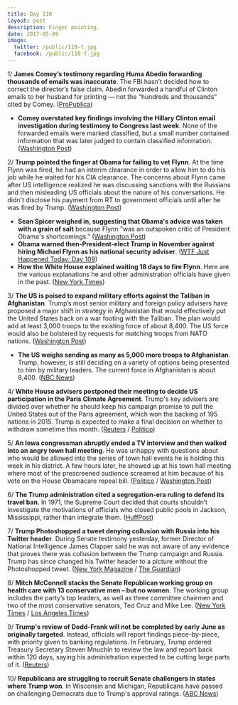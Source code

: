 ```yaml
---
title: Day 110
layout: post
description: Finger pointing.
date: 2017-05-09
image:
  twitter: /public/110-t.jpg
  facebook: /public/110-f.jpg
---
```


1/ **James Comey’s testimony regarding Huma Abedin forwarding thousands of emails was inaccurate**. The FBI hasn’t decided how to correct the director’s false claim. Abedin forwarded a handful of Clinton emails to her husband for printing — not the “hundreds and thousands” cited by Comey. ([ProPublica](https://www.propublica.org/article/comeys-testimony-on-huma-abedin-forwarding-emails-was-inaccurate))

* **Comey overstated key findings involving the Hillary Clinton email investigation during testimony to Congress last week**. None of the forwarded emails were marked classified, but a small number contained information that was later judged to contain classified information. ([Washington Post](https://www.washingtonpost.com/world/national-security/comey-misstated-key-clinton-email-evidence-at-hearing-say-people-close-to-investigation/2017/05/09/074c1c7e-34bd-11e7-b373-418f6849a004_story.html))

2/ **Trump pointed the finger at Obama for failing to vet Flynn**. At the time Flynn was fired, he had an interim clearance in order to allow him to do his job while he waited for his CIA clearance. The concerns about Flynn came after US intelligence realized he was discussing sanctions with the Russians and then misleading US officials about the nature of his conversations. He didn't disclose his payment from RT to government officials until after he was fired by Trump. ([Washington Post](https://www.washingtonpost.com/news/fact-checker/wp/2017/05/09/trumps-pointing-of-the-finger-at-obama-for-failing-to-vet-flynn/))

* **Sean Spicer weighed in, suggesting that Obama's advice was taken with a grain of salt** because Flynn "was an outspoken critic of President Obama's shortcomings." ([Washington Post](https://www.washingtonpost.com/news/the-fix/wp/2017/05/08/why-did-trump-ignore-obama-and-sally-yates-about-michael-flynn-because-they-were-losers-apparently/))
* **Obama warned then-President-elect Trump in November against hiring Michael Flynn as his national security adviser**. ([WTF Just Happened Today: Day 109](https://whatthefuckjusthappenedtoday.com/2017/05/08/Day-109/#1-obama-warned-then-president-elect))
* **How the White House explained waiting 18 days to fire Flynn**. Here are the various explanations he and other administration officials have given in the past. ([New York Times](https://www.nytimes.com/2017/05/09/us/politics/michael-flynn-russia.html))

3/ **The US is poised to expand military efforts against the Taliban in Afghanistan**. Trump’s most senior military and foreign policy advisers have proposed a major shift in strategy in Afghanistan that would effectively put the United States back on a war footing with the Taliban. The plan would add at least 3,000 troops to the existing force of about 8,400. The US force would also be bolstered by requests for matching troops from NATO nations. ([Washington Post](https://www.washingtonpost.com/world/national-security/us-poised-to-expand-military-effort-against-taliban-in-afghanistan/2017/05/08/356c4930-33fa-11e7-b412-62beef8121f7_story.html))

* **The US weighs sending as many as 5,000 more troops to Afghanistan**. Trump, however, is still deciding on a variety of options being presented to him by military leaders. The current force in Afghanistan is about 8,400. ([NBC News](http://www.nbcnews.com/news/world/trump-weighs-sending-many-5-000-more-troops-afghanistan-n756751))

4/ **White House advisers postponed their meeting to decide US participation in the Paris Climate Agreement**. Trump's key advisers are divided over whether he should keep his campaign promise to pull the United States out of the Paris agreement, which won the backing of 195 nations in 2015. Trump is expected to make a final decision on whether to withdraw sometime this month. ([Reuters](http://www.reuters.com/article/us-usa-trump-climate-idUSKBN185098) / [Politico](http://www.politico.com/story/2017/05/08/paris-climate-deal-meeting-238138))

5/ **An Iowa congressman abruptly ended a TV interview and then walked into an angry town hall meeting**. He was unhappy with questions about who would be allowed into the series of town hall events he is holding this week in his district. A few hours later, he showed up at his town hall meeting where most of the prescreened audience screamed at him because of his vote on the House Obamacare repeal bill. ([Politico](http://www.politico.com/story/2017/05/09/rod-blum-walks-out-of-interview-238145) / [Washington Post](https://www.washingtonpost.com/news/powerpost/wp/2017/05/08/iowa-congressman-walks-out-of-a-tv-interview-and-into-an-angry-town-hall-meeting/))

6/ **The Trump administration cited a segregation-era ruling to defend its travel ban**. In 1971, the Supreme Court decided that courts shouldn’t investigate the motivations of officials who closed public pools in Jackson, Mississippi, rather than integrate them. ([HuffPost](http://www.huffingtonpost.com/entry/trump-administration-travel-ban-cites-segregation-ruling_us_5910da0ee4b0e7021e9a5cda))

7/ **Trump Photoshopped a tweet denying collusion with Russia into his Twitter header**. During Senate testimony yesterday, former Director of National Intelligence James Clapper said he was not aware of any evidence that proves there was collusion between the Trump campaign and Russia. Trump has since changed his Twitter header to a picture without the Photoshopped tweet. ([New York Magazine](http://nymag.com/daily/intelligencer/2017/05/trump-puts-russia-collusion-denial-in-his-twitter-header.html) / [The Guardian](https://www.theguardian.com/us-news/2017/may/09/trump-mocked-for-adding-one-of-his-own-tweets-to-twitter-banner))

8/ **Mitch McConnell stacks the Senate Republican working group on health care with 13 conservative men – but no women**. The working group includes the party’s top leaders, as well as three committee chairmen and two of the most conservative senators, Ted Cruz and Mike Lee. ([New York Times](https://www.nytimes.com/2017/05/08/us/politics/women-health-care-senate.html) / [Los Angeles Times](http://www.latimes.com/opinion/opinion-la/la-ol-women-health-care-overhaul-20170509-story.html))

9/ **Trump's review of Dodd-Frank will not be completed by early June as originally targeted**. Instead, officials will report findings piece-by-piece, with priority given to banking regulations. In February, Trump ordered Treasury Secretary Steven Mnuchin to review the law and report back within 120 days, saying his administration expected to be cutting large parts of it. ([Reuters](http://www.reuters.com/article/us-wall-street-trump-idUSKBN1842DW))

10/ **Republicans are struggling to recruit Senate challengers in states where Trump won**. In Wisconsin and Michigan, Republicans have passed on challenging Democrats due to Trump's approval ratings. ([ABC News](http://abcnews.go.com/Politics/wireStory/senate-gop-2018-edge-numbers-struggle-candidates-47291245))